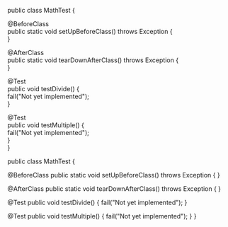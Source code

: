 public class MathTest {   

@BeforeClass  
public static void setUpBeforeClass() throws Exception {   
}   

@AfterClass  
public static void tearDownAfterClass() throws Exception {   
}   

@Test  
public void testDivide() {   
fail("Not yet implemented");   
}   

@Test  
public void testMultiple() {   
fail("Not yet implemented");   
}   
} 


public class MathTest {

@BeforeClass
public static void setUpBeforeClass() throws Exception {
}

@AfterClass
public static void tearDownAfterClass() throws Exception {
}

@Test
public void testDivide() {
fail("Not yet implemented");
}

@Test
public void testMultiple() {
fail("Not yet implemented");
}
}
